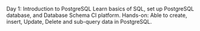 Day 1: Introduction to PostgreSQL
Learn basics of SQL, set up PostgreSQL database, and Database Schema CI platform.
Hands-on: Able to create, insert, Update, Delete and sub-query data in PostgreSQL.
